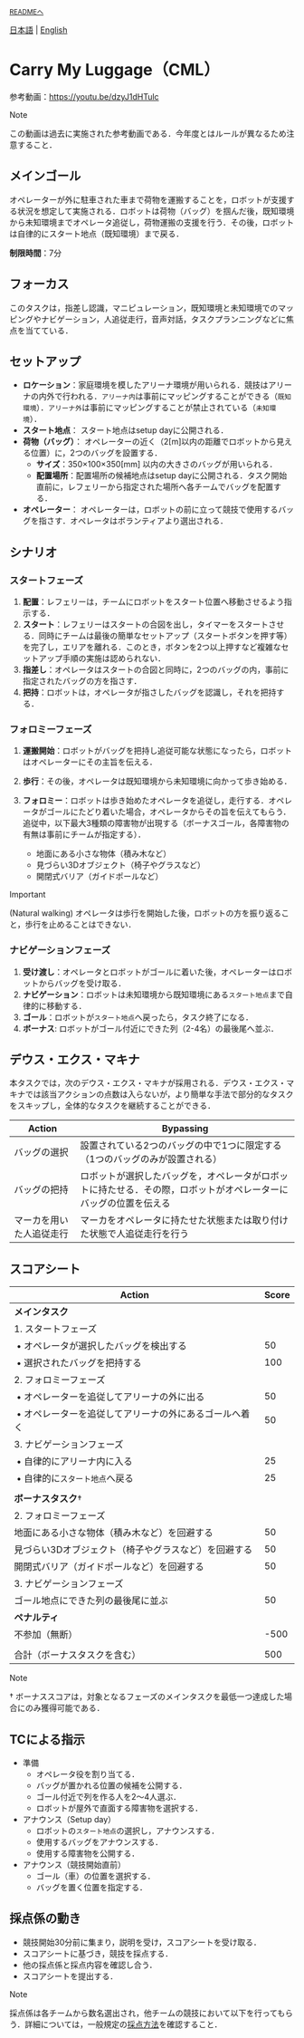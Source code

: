 <sub>[READMEへ](../../README.md)</sub>

[日本語](./cml_ja.md) | [English](./cml_en.md)

# Carry My Luggage（CML）

参考動画：https://youtu.be/dzyJ1dHTulc

> [!NOTE]  
> この動画は過去に実施された参考動画である．今年度とはルールが異なるため注意すること．

## メインゴール

オペレーターが外に駐車された車まで荷物を運搬することを，ロボットが支援する状況を想定して実施される．ロボットは荷物（バッグ）を掴んだ後，既知環境から未知環境までオペレータ追従し，荷物運搬の支援を行う．その後，ロボットは自律的にスタート地点（既知環境）まで戻る．

**制限時間**：7分

## フォーカス

このタスクは，指差し認識，マニピュレーション，既知環境と未知環境でのマッピングやナビゲーション，人追従走行，音声対話，タスクプランニングなどに焦点を当てている．

## セットアップ

- **ロケーション**：家庭環境を模したアリーナ環境が用いられる．競技はアリーナの内外で行われる．`アリーナ内`は事前にマッピングすることができる（`既知環境`）．`アリーナ外`は事前にマッピングすることが禁止されている（`未知環境`）．
- **スタート地点**： スタート地点はsetup dayに公開される．
- **荷物（バッグ）**： オペレーターの近く（2\[m\]以内の距離でロボットから見える位置）に，2つのバッグを設置する．
  - **サイズ**：350×100×350\[mm\] 以内の大きさのバッグが用いられる．
  - **配置場所**：配置場所の候補地点はsetup dayに公開される．タスク開始直前に，レフェリーから指定された場所へ各チームでバッグを配置する．
- **オペレーター**： オペレーターは，ロボットの前に立って競技で使用するバッグを指さす．オペレータはボランティアより選出される．

## シナリオ

### スタートフェーズ

1. **配置**：レフェリーは，チームにロボットをスタート位置へ移動させるよう指示する．
1. **スタート**：レフェリーはスタートの合図を出し，タイマーをスタートさせる．同時にチームは最後の簡単なセットアップ（スタートボタンを押す等）を完了し，エリアを離れる．このとき，ボタンを2つ以上押すなど複雑なセットアップ手順の実施は認められない．
1. **指差し**：オペレータはスタートの合図と同時に，2つのバッグの内，事前に指定されたバッグの方を指さす．
1. **把持**：ロボットは，オペレータが指さしたバッグを認識し，それを把持する．

### フォロミーフェーズ

1. **運搬開始**：ロボットがバッグを把持し追従可能な状態になったら，ロボットはオペレーターにその主旨を伝える．
2. **歩行**：その後，オペレータは既知環境から未知環境に向かって歩き始める．
3. **フォロミー**：ロボットは歩き始めたオペレータを追従し，走行する．オペレータがゴールにたどり着いた場合，オペレータからその旨を伝えてもらう．追従中，以下最大3種類の障害物が出現する（ボーナスゴール，各障害物の有無は事前にチームが指定する）．
  
   - 地面にある小さな物体（積み木など）
   - 見づらい3Dオブジェクト（椅子やグラスなど）
   - 開閉式バリア（ガイドポールなど）

> [!IMPORTANT]
> (Natural walking) オペレータは歩行を開始した後，ロボットの方を振り返ること，歩行を止めることはできない．

### ナビゲーションフェーズ

1. **受け渡し**：オペレータとロボットがゴールに着いた後，オペレーターはロボットからバッグを受け取る．
2. **ナビゲーション**：ロボットは未知環境から既知環境にある`スタート地点`まで自律的に移動する．
3. **ゴール**：ロボットが`スタート地点`へ戻ったら，タスク終了になる．
4. **ボーナス**: ロボットがゴール付近にできた列（2-4名）の最後尾へ並ぶ．

## デウス・エクス・マキナ

本タスクでは，次のデウス・エクス・マキナが採用される．デウス・エクス・マキナでは該当アクションの点数は入らないが，より簡単な手法で部分的なタスクをスキップし，全体的なタスクを継続することができる．

|Action|Bypassing|
|------|---------|
| バッグの選択 | 設置されている2つのバッグの中で1つに限定する（1つのバッグのみが設置される） |
| バッグの把持 | ロボットが選択したバッグを，オペレータがロボットに持たせる．その際，ロボットがオペレーターにバッグの位置を伝える |
| マーカを用いた人追従走行 | マーカをオペレータに持たせた状態または取り付けた状態で人追従走行を行う |

## スコアシート

|Action|Score|
|------|-----|
| **メインタスク** |  |
| 1. スタートフェーズ | |
| &nbsp;&bull;&nbsp;オペレータが選択したバッグを検出する | 50 |
| &nbsp;&bull;&nbsp;選択されたバッグを把持する | 100 |
| 2. フォロミーフェーズ | |
| &nbsp;&bull;&nbsp;オペレーターを追従してアリーナの外に出る | 50 |
| &nbsp;&bull;&nbsp;オペレーターを追従してアリーナの外にあるゴールへ着く | 50 |
| 3. ナビゲーションフェーズ |  |
| &nbsp;&bull;&nbsp;自律的にアリーナ内に入る | 25 |
| &nbsp;&bull;&nbsp;自律的に`スタート地点`へ戻る | 25 |
|  |  |
| **ボーナスタスク**† |  |
| 2. フォロミーフェーズ | |
| 地面にある小さな物体（積み木など）を回避する | 50 |
| 見づらい3Dオブジェクト（椅子やグラスなど）を回避する | 50 |
| 開閉式バリア（ガイドポールなど）を回避する | 50 |
| 3. ナビゲーションフェーズ |  |
| ゴール地点にできた列の最後尾に並ぶ | 50 |
| **ペナルティ** |  |
| 不参加（無断） | -500 |
|  |  |
| 合計（ボーナスタスクを含む） | 500 |

> [!NOTE]
> † ボーナススコアは，対象となるフェーズのメインタスクを最低一つ達成した場合にのみ獲得可能である．

## TCによる指示

- 準備
  - オペレータ役を割り当てる．
  - バッグが置かれる位置の候補を公開する．
  - ゴール付近で列を作る人を2～4人選ぶ．
  - ロボットが屋外で直面する障害物を選択する．
- アナウンス（Setup day）
  - ロボットの`スタート地点`の選択し，アナウンスする．
  - 使用するバッグをアナウンスする．
  - 使用する障害物を公開する．
- アナウンス（競技開始直前）
  - ゴール（車）の位置を選択する．
  - バッグを置く位置を指定する．

## 採点係の動き

- 競技開始30分前に集まり，説明を受け，スコアシートを受け取る．
- スコアシートに基づき，競技を採点する．
- 他の採点係と採点内容を確認し合う．
- スコアシートを提出する．

> [!NOTE]  
> 採点係は各チームから数名選出され，他チームの競技において以下を行ってもらう．詳細については，一般規定の[採点方法](./gr_ja.md#採点方法scoring-system)を確認すること．
